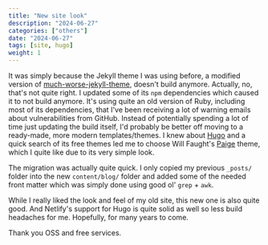 ```yaml
---
title: "New site look"
description: "2024-06-27"
categories: ["others"]
date: "2024-06-27"
tags: [site, hugo]
weight: 1
---
```


It was simply because the Jekyll theme I was using before, a modified version of [much-worse-jekyll-theme](https://github.com/gchauras/much-worse-jekyll-theme), doesn't build anymore. Actually, no, that's not quite right. I updated some of its `npm` dependencies which caused it to not build anymore. It's using quite an old version of Ruby, including most of its dependencies, that I've been receiving a lot of warning emails about vulnerabilities from GitHub. Instead of potentially spending a lot of time just updating the build itself, I'd probably be better off moving to a ready-made, more modern templates/themes. I knew about [Hugo](https://gohugo.io/) and a quick search of its free themes led me to choose Will Faught's [Paige](https://github.com/willfaught/paige) theme, which I quite like due to its very simple look.

The migration was actually quite quick. I only copied my previous `_posts/` folder into the new `content/blog/` folder and added some of the needed front matter which was simply done using good ol' `grep` + `awk`.

While I really liked the look and feel of my old site, this new one is also quite good. And Netlify's support for Hugo is quite solid as well so less build headaches for me. Hopefully, for many years to come.

Thank you OSS and free services.

<br>
